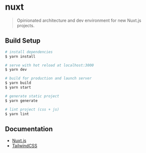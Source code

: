 # nuxt

> Opinionated architecture and dev environment for new Nuxt.js projects.

## Build Setup

```bash
# install dependencies
$ yarn install

# serve with hot reload at localhost:3000
$ yarn dev

# build for production and launch server
$ yarn build
$ yarn start

# generate static project
$ yarn generate

# lint project (css + js)
$ yarn lint
```

## Documentation

* [Nuxt.js](https://github.com/nuxt/nuxt.js)
* [TailwindCSS](https://tailwindcss.com/docs/configuration/)
